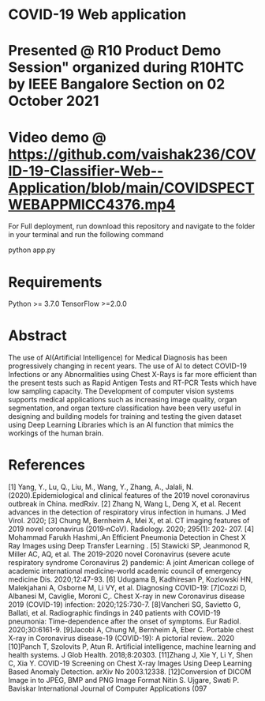 # COVID-19 Web application
# Presented @ R10 Product Demo Session" organized during R10HTC by IEEE Bangalore Section on 02 October 2021
# Video demo @ https://github.com/vaishak236/COVID-19-Classifier-Web--Application/blob/main/COVIDSPECTWEBAPPMICC4376.mp4

For Full deployment, run download this repository and navigate to the folder in your terminal and run the following command

python app.py

# Requirements
Python >= 3.7.0
TensorFlow >=2.0.0

# Abstract
The use of AI(Artificial Intelligence) for Medical Diagnosis has been progressively changing in recent years. The use of AI to detect COVID-19 Infections or any Abnormalities using Chest X-Rays is far more efficient than the present tests such as Rapid Antigen Tests and RT-PCR Tests which have low sampling capacity. The Development of computer vision systems supports medical applications such as increasing image quality, organ segmentation, and organ texture classification have been very useful in designing and building models for training and testing the given dataset using Deep Learning Libraries which is an AI function that mimics the workings of the human brain.

# References
[1] Yang, Y., Lu, Q., Liu, M., Wang, Y., Zhang, A., Jalali, N. (2020).Epidemiological and clinical features of the 2019 novel coronavirus outbreak in China. medRxiv.
[2] Zhang N, Wang L, Deng X, et al. Recent advances in the detection of respiratory virus infection in humans. J Med Virol. 2020;
[3] Chung M, Bernheim A, Mei X, et al. CT imaging features of 2019 novel coronavirus (2019‐nCoV). Radiology. 2020; 295(1): 202‐ 207.
[4] Mohammad Farukh Hashmi,.An Efficient Pneumonia Detection in Chest X Ray Images using Deep Transfer Learning .
[5] Stawicki SP, Jeanmonod R, Miller AC, AQ, et al. The 2019-2020 novel Coronavirus (severe acute respiratory syndrome Coronavirus 2) pandemic: A joint American college of academic international medicine-world academic council of emergency medicine Dis. 2020;12:47-93.
[6] Udugama B, Kadhiresan P, Kozlowski HN, Malekjahani A, Osborne M, Li VY, et al. Diagnosing COVID-19:
[7]Cozzi D, Albanesi M, Caviglie, Moroni C,. Chest X-ray in new Coronavirus disease 2019 (COVID-19) infection: 2020;125:730-7.
[8]Vancheri SG, Savietto G, Ballati, et al. Radiographic findings in 240 patients with COVID-19 pneumonia: Time-dependence after the onset of symptoms. Eur Radiol. 2020;30:6161-9.
[9]Jacobi A, Chung M, Bernheim A, Eber C. Portable chest X-ray in Coronavirus disease-19 (COVID-19): A pictorial review.. 2020
[10]Panch T, Szolovits P, Atun R. Artificial intelligence, machine learning and health systems. J Glob Health. 2018;8:20303.
[11]Zhang J, Xie Y, Li Y, Shen C, Xia Y. COVID-19 Screening on Chest X-ray Images Using Deep Learning Based Anomaly Detection. arXiv No 2003.12338.
[12]Conversion of DICOM Image in to JPEG, BMP and PNG Image Format Nitin S. Ujgare, Swati P. Baviskar International Journal of
Computer Applications (097
